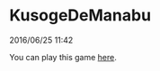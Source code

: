 # KusogeDeManabu
2016/06/25 11:42

You can play this game [here](https://tanaken-basis.github.io/KusogeDeManabu/).
